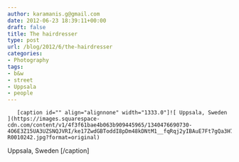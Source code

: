 ```yaml
---
author: karamanis.g@gmail.com
date: 2012-06-23 18:39:11+00:00
draft: false
title: The hairdresser
type: post
url: /blog/2012/6/the-hairdresser
categories:
- Photography
tags:
- b&w
- street
- Uppsala
- people
---
```



  
       [caption id="" align="alignnone" width="1333.0"]![ Uppsala, Sweden ](https://images.squarespace-cdn.com/content/v1/4f3f61bae4b063b909445965/1340476690730-4O6E3Z15UA3UZSNQJVRI/ke17ZwdGBToddI8pDm48kDNtM1__fqRqj2yIBAuE7Ft7gQa3H78H3Y0txjaiv_0fDoOvxcdMmMKkDsyUqMSsMWxHk725yiiHCCLfrh8O1z5QHyNOqBUUEtDDsRWrJLTm8CnKHo2wjeO4u63FO9raGO307MqOUJhgr4sHMFMNo01fep2N7QkH4fvljgRTo1nw/20120612-R0010242.jpg?format=original)
 Uppsala, Sweden [/caption]
